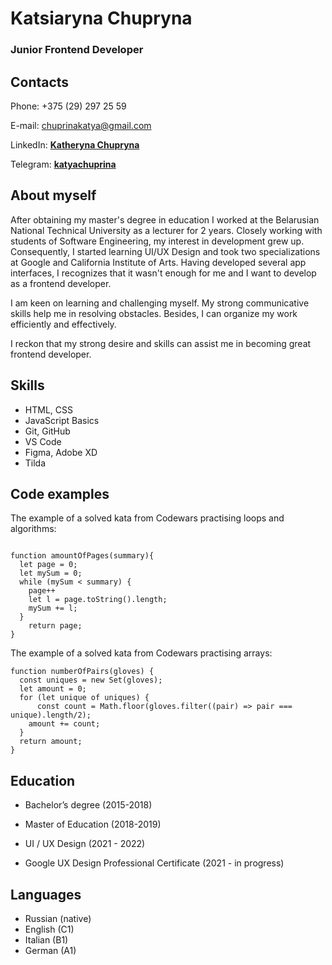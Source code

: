 # Katsiaryna Chupryna

### Junior Frontend Developer 



## Contacts


Phone: +375 (29) 297 25 59

E-mail: chuprinakatya@gmail.com

LinkedIn: __[Katheryna Chupryna](https://www.linkedin.com/in/katheryna-chupryna-288716222?lipi=urn%3Ali%3Apage%3Ad_flagship3_profile_view_base_contact_details%3BMXNY81EoSU2eUhF4kf8e8g%3D%3D)__

Telegram: __[katyachuprina](t.me/katyachuprina)__









## About myself


After obtaining my master's degree in education I worked at the Belarusian National Technical University as a lecturer for 2 years. Closely working with students of Software Engineering, my interest in development grew up. Consequently, I started learning UI/UX Design and took two specializations at Google and California Institute of Arts. Having developed several app interfaces, I recognizes that it wasn't enough for me and I want to develop as a frontend developer. 

I am keen on learning and challenging myself. My strong communicative skills help me in resolving obstacles. Besides, I can organize my work efficiently and effectively. 

I reckon that my strong desire and skills can assist me in becoming great frontend developer. 









## Skills 


* HTML, CSS 
* JavaScript Basics 
* Git, GitHub
* VS Code 
* Figma, Adobe XD 
* Tilda







## Code examples 


The example of a solved kata from Codewars practising loops and algorithms:




```

function amountOfPages(summary){
  let page = 0;
  let mySum = 0;
  while (mySum < summary) {
    page++ 
    let l = page.toString().length;
    mySum += l;
  }
    return page;
}
```

The example of a solved kata from Codewars practising arrays:

```
function numberOfPairs(gloves) {
  const uniques = new Set(gloves);
  let amount = 0;
  for (let unique of uniques) {
      const count = Math.floor(gloves.filter((pair) => pair === unique).length/2);
    amount += count;
  } 
  return amount;
}
```

## Education 


* Bachelor’s degree (2015-2018)


* Master of Education (2018-2019)


* UI / UX Design (2021 - 2022)


*  Google UX Design Professional Certificate (2021 - in progress)






## Languages 


* Russian (native)
* English (C1)
* Italian (B1)
* German (A1)